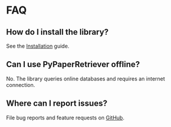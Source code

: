 # FAQ

## How do I install the library?
See the [Installation](installation.md) guide.

## Can I use PyPaperRetriever offline?
No. The library queries online databases and requires an internet connection.

## Where can I report issues?
File bug reports and feature requests on [GitHub](https://github.com/your-username/pypaperretriever/issues).
